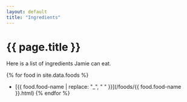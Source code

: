 ```yaml
---
layout: default
title: "Ingredients"
---
```


# {{ page.title }}

Here is a list of ingredients Jamie can eat.

{% for food in site.data.foods %}
- [{{ food.food-name | replace: "_", " " }}](/foods/{{ food.food-name }}.html)
{% endfor %}

